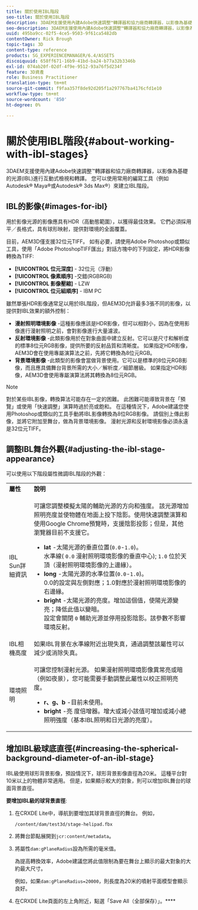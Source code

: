```yaml
---
title: 關於使用IBL階段
seo-title: 關於使用IBL階段
description: 3DAEM支援使用內建Adobe快速調整™轉譯器和協力廠商轉譯器，以影像為基礎的光源(IBL)進行互動式檢視和轉譯。
seo-description: 3DAEM支援使用內建Adobe快速調整™轉譯器和協力廠商轉譯器，以影像為基礎的光源(IBL)進行互動式檢視和轉譯。
uuid: 495ba9cc-02f5-4ce5-9503-9f61ca5482db
contentOwner: Rick Brough
topic-tags: 3D
content-type: reference
products: SG_EXPERIENCEMANAGER/6.4/ASSETS
discoiquuid: 658ff671-16b9-41bd-ba24-b77a32b3346b
exl-id: 074ab20f-02df-4f9e-9512-93a76f5d234f
feature: 3D資產
role: Business Practitioner
translation-type: tm+mt
source-git-commit: f9faa357f8de92d205f1a297767ba4176cfd1e10
workflow-type: tm+mt
source-wordcount: '850'
ht-degree: 0%

---
```


# 關於使用IBL階段{#about-working-with-ibl-stages}

3DAEM支援使用內建Adobe快速調整™轉譯器和協力廠商轉譯器，以影像為基礎的光源(IBL)進行互動式檢視和轉譯。 您可以使用常用的編寫工具（例如Autodesk® Maya®或Autodesk® 3ds Max®）來建立IBL階段。

## IBL的影像{#images-for-ibl}

用於影像光源的影像應具有HDR（高動態範圍），以獲得最佳效果。 它們必須採用平／長格式，具有球形映射，提供對環境的全面覆蓋。

目前，AEM3D僅支援32位元TIFF。 如有必要，請使用Adobe Photoshop或類似工具，使用「Adobe PhotoshopTIFF匯出」對話方塊中的下列設定，將HDR影像轉換為TIFF:

* **[!UICONTROL 位元深度]** - 32位元（浮動）
* **[!UICONTROL 像素順序]** -交錯(RGBRGB)
* **[!UICONTROL 影像壓縮]** - LZW
* **[!UICONTROL 位元組順序]** - IBM PC

雖然單張HDR影像通常足以用於IBL階段，但AEM3D允許最多3張不同的影像，以提供對IBL效果的額外控制：

* **漫射照明環境影像** -這種影像應該是HDR影像，但可以相對小，因為在使用影像進行漫射照明之前，會對影像進行大量濾波。
* **反射環境影像** -此類影像用於在對象曲面中建立反射。它可以是尺寸和解析度的標準8位元RGB影像，提供所要的反射品質和清晰度。 如果指定HDR影像，AEM3D會在使用專屬演算法之前，先將它轉換為8位元RGB。
* **背景環境影像** -此類型的影像會當做背景使用。它可以是標準的8位元RGB影像，而且應具備舞台背景所需的大小／解析度／細節層級。 如果指定HDR影像，AEM3D會使用專屬演算法將其轉換為8位元RGB。

>[!NOTE]
>
>對於某些IBL影像，轉換算法可能存在一定的困難。 此困難可能導致背景在「預覽」或使用「快速調整」演算時過於亮或飽和。 在這種情況下，Adobe建議您使用Photoshop或類似的工具手動將IBL影像轉換為8位RGB影像。 請個別上傳此影像，並將它附加至舞台，做為背景環境影像。 漫射光源和反射環境影像必須永遠是32位元TIFF。

## 調整IBL舞台外觀{#adjusting-the-ibl-stage-appearance}

可以使用以下階段屬性微調IBL階段的外觀：

<table> 
 <tbody> 
  <tr> 
   <td><strong>屬性</strong><br /> </td> 
   <td><strong>說明</strong></td> 
  </tr> 
  <tr> 
   <td>IBL Sun詳細資訊</td> 
   <td><p>可讓您調整模擬太陽的輔助光源的方向和強度。 <span class="diff-html-added">該光源增加照明亮度並使物體在地面上投下陰影。使用快速調整演算和使用Google Chrome預覽時，支援陰影投影；但是，其他瀏覽器目前不支援它。</span></p> 
    <ul> 
     <li><strong>lat</strong> -太陽光源的垂直位置(<code>0.0</code>-<code>1.0</code>)。<br /> 水準線( <code>0.0</code> 漫射照明環境影像的垂直中心); <code>1.0</code> 位於天頂（漫射照明環境影像的上邊緣）。</li> 
     <li><strong>long</strong> -太陽光源的水準位置(<code>0.0</code>-<code>1.0</code>)。<br /> 0.0的設定與左側對應；1.0對應於漫射照明環境影像的右邊緣。<br /> </li> 
     <li><strong>bright</strong> -太陽光源的亮度。增加這個值，使陽光源變亮；降低此值以變暗。 <br /> 設定會關閉 <code>0</code> 輔助光源並停用投影陰影。該參數不影響環境反射。<br /> </li> 
    </ul> </td> 
  </tr> 
  <tr> 
   <td>IBL相機高度</td> 
   <td>如果IBL背景在水準線附近出現失真，通過調整該屬性可以減少或消除失真。<br /> </td> 
  </tr> 
  <tr> 
   <td>環境照明</td> 
   <td><p><span class="diff-html-added">可讓您控制漫射光源。 如果漫射照明環境影像異常亮或暗（例如夜景），您可能需要手動調整此屬性以校正照明亮度。</span></p> 
    <ul> 
     <li><strong>r、g、b</strong> -目前未使用。</li> 
     <li><strong>bright</strong> -亮 <span class="diff-html-added">度倍增器。增大或減小該值可增加或減小總照明強度（基本IBL照明和日光源的亮度）。</span></li> 
    </ul> </td> 
  </tr> 
 </tbody> 
</table>

## 增加IBL級球底直徑{#increasing-the-spherical-background-diameter-of-an-ibl-stage}

IBL級使用球形背景影像，預設情況下，球形背景影像直徑為20米。 這種平台對10米以上的物體非常適用。 但是，如果顯示較大的對象，則可以增加IBL舞台的球面背景直徑。

**要增加IBL級的球背景直徑**:

1. 在CRXDE Lite中，導航到要增加其球背景直徑的舞台。 例如，

   `/content/dam/test3d/stage-helipad.fbx`

1. 將舞台節點展開到`jcr:content/metadata`。
1. 將屬性`dam:gPlaneRadius`設為所需的毫米值。

   為提高轉換效率，Adobe建議您將此值限制為要在舞台上顯示的最大對象的大約最大尺寸。

   例如，如果`dam:gPlaneRadius=20000`，則長度為20米的噴射平面模型會顯示良好。

1. 在CRXDE Lite頁面的左上角附近，點選「Save All（全部保存）」。****

